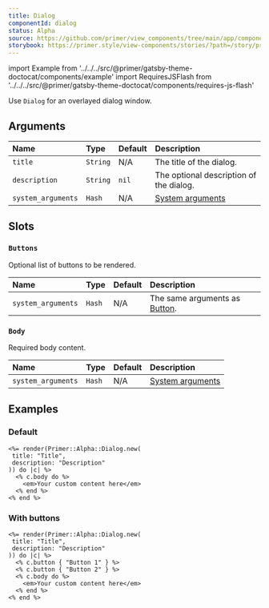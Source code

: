```yaml
---
title: Dialog
componentId: dialog
status: Alpha
source: https://github.com/primer/view_components/tree/main/app/components/primer/alpha/dialog.rb
storybook: https://primer.style/view-components/stories/?path=/story/primer-alpha-dialog
---
```


import Example from '../../../src/@primer/gatsby-theme-doctocat/components/example'
import RequiresJSFlash from '../../../src/@primer/gatsby-theme-doctocat/components/requires-js-flash'

<RequiresJSFlash />

<!-- Warning: AUTO-GENERATED file, do not edit. Add code comments to your Ruby instead <3 -->

Use `Dialog` for an overlayed dialog window.

## Arguments

| Name | Type | Default | Description |
| :- | :- | :- | :- |
| `title` | `String` | N/A | The title of the dialog. |
| `description` | `String` | `nil` | The optional description of the dialog. |
| `system_arguments` | `Hash` | N/A | [System arguments](/system-arguments) |

## Slots

### `Buttons`

Optional list of buttons to be rendered.

| Name | Type | Default | Description |
| :- | :- | :- | :- |
| `system_arguments` | `Hash` | N/A | The same arguments as [Button](/components/button). |

### `Body`

Required body content.

| Name | Type | Default | Description |
| :- | :- | :- | :- |
| `system_arguments` | `Hash` | N/A | [System arguments](/system-arguments) |

## Examples

### Default

<Example src="<div role='dialog' aria-labelledby='dialog-abe20401' aria-describedby='dialog-description-abe20401' data-view-component='true'>  <header>    <h1 id='dialog-abe20401'>Title</h1>      <h2 id='dialog-description-abe20401'>Description</h2>    <button aria-label='Close' type='button' data-view-component='true' class='close-button'><svg aria-hidden='true' height='16' viewBox='0 0 16 16' version='1.1' width='16' data-view-component='true' class='octicon octicon-x'>    <path fill-rule='evenodd' d='M3.72 3.72a.75.75 0 011.06 0L8 6.94l3.22-3.22a.75.75 0 111.06 1.06L9.06 8l3.22 3.22a.75.75 0 11-1.06 1.06L8 9.06l-3.22 3.22a.75.75 0 01-1.06-1.06L6.94 8 3.72 4.78a.75.75 0 010-1.06z'></path></svg></button>    <button type='button' aria-label='Close'>      <svg aria-hidden='true' height='16' viewBox='0 0 16 16' version='1.1' width='16' data-view-component='true' class='octicon octicon-x'>    <path fill-rule='evenodd' d='M3.72 3.72a.75.75 0 011.06 0L8 6.94l3.22-3.22a.75.75 0 111.06 1.06L9.06 8l3.22 3.22a.75.75 0 11-1.06 1.06L8 9.06l-3.22 3.22a.75.75 0 01-1.06-1.06L6.94 8 3.72 4.78a.75.75 0 010-1.06z'></path></svg>    </button>  </header>  <div data-view-component='true'>    <em>Your custom content here</em></div>  <footer>  </footer></div>" />

```erb
<%= render(Primer::Alpha::Dialog.new(
 title: "Title",
 description: "Description"
)) do |c| %>
  <% c.body do %>
    <em>Your custom content here</em>
  <% end %>
<% end %>
```

### With buttons

<Example src="<div role='dialog' aria-labelledby='dialog-db413df0' aria-describedby='dialog-description-db413df0' data-view-component='true'>  <header>    <h1 id='dialog-db413df0'>Title</h1>      <h2 id='dialog-description-db413df0'>Description</h2>    <button aria-label='Close' type='button' data-view-component='true' class='close-button'><svg aria-hidden='true' height='16' viewBox='0 0 16 16' version='1.1' width='16' data-view-component='true' class='octicon octicon-x'>    <path fill-rule='evenodd' d='M3.72 3.72a.75.75 0 011.06 0L8 6.94l3.22-3.22a.75.75 0 111.06 1.06L9.06 8l3.22 3.22a.75.75 0 11-1.06 1.06L8 9.06l-3.22 3.22a.75.75 0 01-1.06-1.06L6.94 8 3.72 4.78a.75.75 0 010-1.06z'></path></svg></button>    <button type='button' aria-label='Close'>      <svg aria-hidden='true' height='16' viewBox='0 0 16 16' version='1.1' width='16' data-view-component='true' class='octicon octicon-x'>    <path fill-rule='evenodd' d='M3.72 3.72a.75.75 0 011.06 0L8 6.94l3.22-3.22a.75.75 0 111.06 1.06L9.06 8l3.22 3.22a.75.75 0 11-1.06 1.06L8 9.06l-3.22 3.22a.75.75 0 01-1.06-1.06L6.94 8 3.72 4.78a.75.75 0 010-1.06z'></path></svg>    </button>  </header>  <div data-view-component='true'>    <em>Your custom content here</em></div>  <footer>      <button type='button' data-view-component='true' class='btn'>  Button 1</button>      <button type='button' data-view-component='true' class='btn'>  Button 2</button>  </footer></div>" />

```erb
<%= render(Primer::Alpha::Dialog.new(
 title: "Title",
 description: "Description"
)) do |c| %>
  <% c.button { "Button 1" } %>
  <% c.button { "Button 2" } %>
  <% c.body do %>
    <em>Your custom content here</em>
  <% end %>
<% end %>
```
